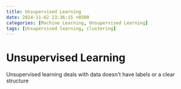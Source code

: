 ```yaml
---
title: Unsupervised Learning
date: 2024-11-02 23:36:15 +0500
categories: [Machine Learning, Unsupervised Learning]
tags: [Unsupervised learning, clustering]
---
```


# Unsupervised Learning
Unsupervised learning deals with data doesn't have labels or a clear structure

